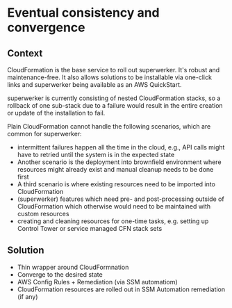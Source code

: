 # Eventual consistency and convergence

## Context 

CloudFormation is the base service to roll out superwerker. It's robust and maintenance-free. It also allows solutions to be installable via one-click links and superwerker being available as an AWS QuickStart.

superwerker is currently consisting of nested CloudFormation stacks, so a rollback of one sub-stack due to a failure would result in the entire creation or update of the installation to fail.

Plain CloudFormation cannot handle the following scenarios, which are common for superwerker: 

-  intermittent failures happen all the time in the cloud, e.g., API calls might have to retried until the system is in the expected state
- Another scenario is the deployment into brownfield environment where resources might already exist and manual cleanup needs to be done first
- A third scenario is where existing resources need to be imported into CloudFormation 
- (superwerker) features which need pre- and post-processing outside of CloudFormation which otherwise would need to be maintained with custom resources
- creating and cleaning resources for one-time tasks, e.g. setting up Control Tower or service managed CFN stack sets

## Solution

 - Thin wrapper around CloudFormnation
 - Converge to the desired state
 - AWS Config Rules + Remediation (via SSM automatiom)
 - CloudFormation resources are rolled out in SSM Automation remediation (if any)

